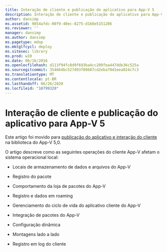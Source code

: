 ```yaml
---
title: Interação de cliente e publicação do aplicativo para App-V 5
description: Interação de cliente e publicação do aplicativo para App-V 5
author: dansimp
ms.assetid: 9854afdc-00f9-40ec-8275-d168e5151286
ms.reviewer: ''
manager: dansimp
ms.author: dansimp
ms.pagetype: mdop
ms.mktglfcycl: deploy
ms.sitesec: library
ms.prod: w10
ms.date: 06/16/2016
ms.openlocfilehash: d113f94fc8d9f693ba4cc209fea447dde36c525a
ms.sourcegitcommit: 354664bc527d93f80687cd2eba70d1eea024c7c3
ms.translationtype: MT
ms.contentlocale: pt-BR
ms.lasthandoff: 06/26/2020
ms.locfileid: "10799320"
---
```

# Interação de cliente e publicação do aplicativo para App-V 5


Este artigo foi movido para [publicação do aplicativo e interação do cliente](../appv-v5/application-publishing-and-client-interaction.md) na biblioteca do App-V 5,0.

O artigo descreve como as seguintes operações do cliente App-V afetam o sistema operacional local:

-   Locais de armazenamento de dados e arquivos do App-V

-   Registro do pacote

-   Comportamento da loja de pacotes do App-V

-   Registro e dados em roaming

-   Gerenciamento do ciclo de vida do aplicativo cliente do App-V

-   Integração de pacotes do App-V

-   Configuração dinâmica

-   Montagens lado a lado

-   Registro em log do cliente

 

 





